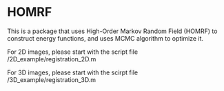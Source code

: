 # HOMRF
This is a package that uses High-Order Markov Random Field (HOMRF) to construct energy functions, and uses MCMC algorithm to optimize it.

For 2D images, please start with the script file /2D_example/registration_2D.m

For 3D images, please start with the scirpt file /3D_example/registration_3D.m
